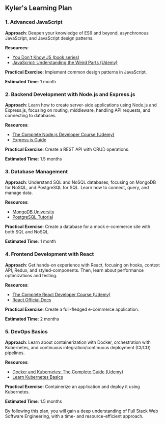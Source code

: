 ## Kyler's Learning Plan

### 1. Advanced JavaScript

**Approach**: Deepen your knowledge of ES6 and beyond, asynchronous JavaScript, and JavaScript design patterns.

**Resources**:
- [You Don't Know JS (book series)](https://github.com/getify/You-Dont-Know-JS)
- [JavaScript: Understanding the Weird Parts (Udemy)](https://www.udemy.com/course/understand-javascript/)

**Practical Exercise**: Implement common design patterns in JavaScript.

**Estimated Time**: 1 month

### 2. Backend Development with Node.js and Express.js

**Approach**: Learn how to create server-side applications using Node.js and Express.js, focusing on routing, middleware, handling API requests, and connecting to databases.

**Resources**:
- [The Complete Node.js Developer Course (Udemy)](https://www.udemy.com/course/the-complete-nodejs-developer-course-2/)
- [Express.js Guide](https://expressjs.com/en/guide/routing.html)

**Practical Exercise**: Create a REST API with CRUD operations.

**Estimated Time**: 1.5 months

### 3. Database Management

**Approach**: Understand SQL and NoSQL databases, focusing on MongoDB for NoSQL, and PostgreSQL for SQL. Learn how to connect, query, and manage data.

**Resources**:
- [MongoDB University](https://university.mongodb.com/)
- [PostgreSQL Tutorial](https://www.postgresqltutorial.com/)

**Practical Exercise**: Create a database for a mock e-commerce site with both SQL and NoSQL.

**Estimated Time**: 1 month

### 4. Frontend Development with React

**Approach**: Get hands-on experience with React, focusing on hooks, context API, Redux, and styled-components. Then, learn about performance optimizations and testing.

**Resources**:
- [The Complete React Developer Course (Udemy)](https://www.udemy.com/course/react-2nd-edition/)
- [React Official Docs](https://reactjs.org/docs/getting-started.html)

**Practical Exercise**: Create a full-fledged e-commerce application.

**Estimated Time**: 2 months

### 5. DevOps Basics

**Approach**: Learn about containerization with Docker, orchestration with Kubernetes, and continuous integration/continuous deployment (CI/CD) pipelines.

**Resources**:
- [Docker and Kubernetes: The Complete Guide (Udemy)](https://www.udemy.com/course/docker-and-kubernetes-the-complete-guide/)
- [Learn Kubernetes Basics](https://kubernetes.io/docs/tutorials/kubernetes-basics/)

**Practical Exercise**: Containerize an application and deploy it using Kubernetes.

**Estimated Time**: 1.5 months

By following this plan, you will gain a deep understanding of Full Stack Web Software Engineering, with a time- and resource-efficient approach.
